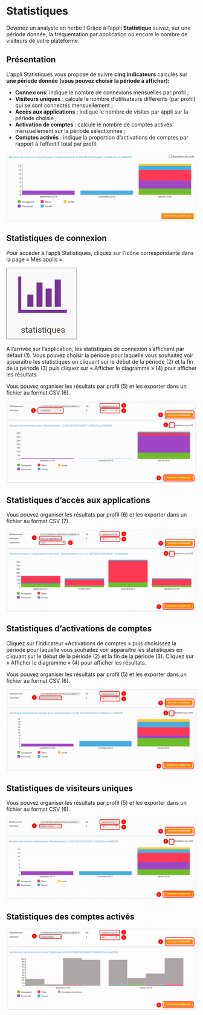 # Statistiques

Devenez un analyste en herbe ! Grâce à l’appli **Statistique** suivez, sur une période donnée, la fréquentation par application ou encore le nombre de visiteurs de votre plateforme.

## Présentation

L’appli Statistiques vous propose de suivre **cinq indicateurs** calculés sur **une période donnée** **\(vous pouvez choisir la période à afficher\):**

* **Connexions**: indique le nombre de connexions mensuelles par profil ;
* **Visiteurs uniques** : calcule le nombre d’utilisateurs différents \(par profil\) qui se sont connectés mensuellement ;
* **Accès aux applications** : indique le nombre de visites par appli sur la période choisie ;
* **Activation de comptes** : calcule le nombre de comptes activés mensuellement sur la période sélectionnée ;
* **Comptes activés** : indique la proportion d’activations de comptes par rapport à l’effectif total par profil.

![](.gitbook/assets/stat-presentation-1024x372%20%281%29.png)

## Statistiques de connexion

Pour accéder à l’appli Statistiques, cliquez sur l’icône correspondante dans la page « Mes applis ».

![](.gitbook/assets/s2%20%283%29.png)

A l’arrivée sur l’application, les statistiques de connexion s’affichent par défaut \(1\). Vous pouvez choisir la période pour laquelle vous souhaitez voir apparaître les statistiques en cliquant sur le début de la période \(2\) et la fin de la période \(3\) puis cliquez sur « Afficher le diagramme » \(4\) pour afficher les résultats.

Vous pouvez organiser les résultats par profil \(5\) et les exporter dans un fichier au format CSV \(6\).

![](.gitbook/assets/stat-21-1024x442.png)

## Statistiques d’accès aux applications

Vous pouvez organiser les résultats par profil \(6\) et les exporter dans un fichier au format CSV \(7\).

![](.gitbook/assets/stat-3-1024x443.png)

## Statistiques d’activations de comptes

Cliquez sur l’indicateur «Activations de comptes » puis choisissez la période pour laquelle vous souhaitez voir apparaître les statistiques en cliquant sur le début de la période \(2\) et la fin de la période \(3\). Cliquez sur « Afficher le diagramme » \(4\) pour afficher les résultats.

Vous pouvez organiser les résultats par profil \(5\) et les exporter dans un fichier au format CSV \(6\).

![](.gitbook/assets/stat-4-1024x442%20%281%29.png)

## Statistiques de visiteurs uniques

Vous pouvez organiser les résultats par profil \(5\) et les exporter dans un fichier au format CSV \(6\).

![](.gitbook/assets/stat-5-1024x441.png)

## Statistiques des comptes activés

![](.gitbook/assets/stat-61.png)

